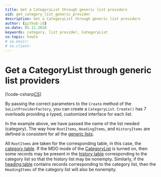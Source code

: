 ```yaml
---
title: Get a CategoryList through generic list providers
uid: get_category_list_generic_provider
description: Get a CategoryList through generic list providers
author: {github-id}
so.date: 05.11.2016
keywords: category, list provider, CategoryList
so.topic: howto
# so.envir:
# so.client:
---
```


# Get a CategoryList through generic list providers

[!code-csharp[CS](includes/get-catlist-generic.cs)]

By passing the correct parameters to the `Create` method of the `SoListProviderFactory`, you can create a `CategoryList`. `Create()` has 7 overloads providing a typed, customized interface for each list.

In the example above, we have passed the name of the list needed (category). The way how `RootItems`, `HeadingItems`, and `HistoryItems` are defined is consistent for all the [generic lists][1].

All `RootItems` are taken for the corresponding table, in this case, the  [category table][3]. If the MDO mode of the [CategoryList][2] is turned on, then some records may be present in the [history table][4] corresponding to the category list so that the history list may be nonempty. Similarly, if the [heading table][5] contains records corresponding to the category list, then the `HeadingItems` of the category list will also be nonempty.

<!-- Referenced links -->
[1]: ../../../api/lists/entity/generic-list.md
[2]: ../../category-list.md
[3]: ../../../database/tables/category.md
[4]: ../../../database/tables/history.md
[5]: ../../../database/tables/heading.md
